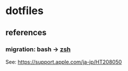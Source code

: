 # dotfiles

## references

### migration: bash -> [zsh](http://www.strcat.de/zsh/)
See: https://support.apple.com/ja-jp/HT208050
